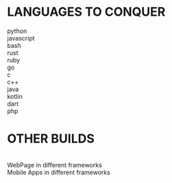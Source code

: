 <h1>LANGUAGES TO CONQUER</h1>

python <br/> javascript <br/> bash <br/> rust <br/> ruby <br/> go <br/> c <br/> c++ <br/> java <br/> kotlin <br/> dart <br/> php

<h1>OTHER BUILDS</h1>
  <br/>
WebPage in different frameworks  <br/>
Mobile Apps in different frameworks

